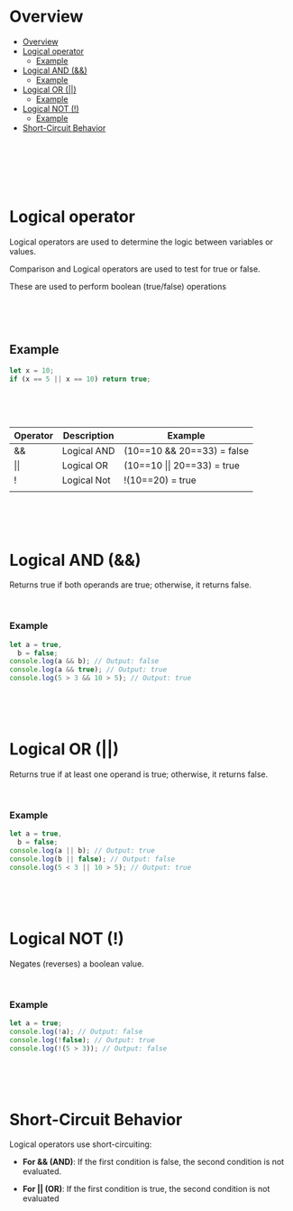 # Overview

- [Overview](#overview)
- [Logical operator](#logical-operator)
  - [Example](#example)
- [Logical AND (\&\&)](#logical-and-)
  - [Example](#example-1)
- [Logical OR (||)](#logical-or-)
  - [Example](#example-2)
- [Logical NOT (!)](#logical-not-)
  - [Example](#example-3)
- [Short-Circuit Behavior](#short-circuit-behavior)

&nbsp;

&nbsp;

&nbsp;

# Logical operator

Logical operators are used to determine the logic between variables or values.

Comparison and Logical operators are used to test for true or false.

These are used to perform boolean (true/false) operations

&nbsp;

&nbsp;

## Example

```js
let x = 10;
if (x == 5 || x == 10) return true;
```

&nbsp;

&nbsp;

| Operator | Description | Example                     |
| -------- | ----------- | --------------------------- |
| &&       | Logical AND | (10==10 && 20==33) = false  |
| \|\|     | Logical OR  | (10==10 \|\| 20==33) = true |
| !        | Logical Not | !(10==20) = true            |
|          |             |                             |

&nbsp;

&nbsp;

# Logical AND (&&)

Returns true if both operands are true;
otherwise, it returns false.

&nbsp;

### Example

```js
let a = true,
  b = false;
console.log(a && b); // Output: false
console.log(a && true); // Output: true
console.log(5 > 3 && 10 > 5); // Output: true
```

&nbsp;

&nbsp;

# Logical OR (||)

Returns true if at least one operand is true;
otherwise, it returns false.

&nbsp;

### Example

```js
let a = true,
  b = false;
console.log(a || b); // Output: true
console.log(b || false); // Output: false
console.log(5 < 3 || 10 > 5); // Output: true
```

&nbsp;

&nbsp;

# Logical NOT (!)

Negates (reverses) a boolean value.

&nbsp;

### Example

```js
let a = true;
console.log(!a); // Output: false
console.log(!false); // Output: true
console.log(!(5 > 3)); // Output: false
```

&nbsp;

&nbsp;

# Short-Circuit Behavior

Logical operators use short-circuiting:

- **For && (AND)**: If the first condition is false, the second condition is not evaluated.

- **For || (OR)**: If the first condition is true, the second condition is not evaluated
